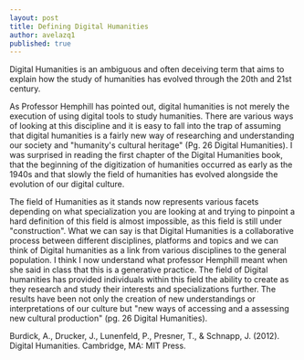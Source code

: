 ```yaml
---
layout: post
title: Defining Digital Humanities
author: avelazq1
published: true
---
```


Digital Humanities is an ambiguous and often deceiving term that aims to explain how the study of humanities has evolved through the 20th and 21st century.  
  
As Professor Hemphill has pointed out, digital humanities is not merely the execution of using digital tools to study humanities. There are various ways of looking at this discipline and it is easy to fall into the trap of assuming that digital humanities is a fairly new way of researching and understanding our society and "humanity's cultural heritage" (Pg. 26 Digital Humanities). I was surprised in reading the first chapter of the Digital  Humanities book, that the beginning of the digitization of humanities occurred as early as the 1940s and that slowly the field of humanities has evolved alongside the evolution of our digital culture.  
 
The field of Humanities as it stands now represents various facets depending on what specialization you are looking at and trying to pinpoint a hard definition of this field is almost impossible, as this field is still under "construction". What we can say is that Digital Humanities is a collaborative process between different disciplines, platforms and topics and we can think of Digital humanities as a link from various disciplines to the general population. I think I now understand what professor Hemphill meant when she said in class that this is a generative practice. The field of Digital humanities has provided individuals within this field the ability to create as they research and study their interests and specializations further. The results have been not only the creation of  new understandings or interpretations  of our culture but "new ways of accessing and a assessing new cultural production" (pg. 26 Digital Humanities). 
 
 
Burdick, A., Drucker, J., Lunenfeld, P., Presner, T., & Schnapp, J. (2012). Digital Humanities. Cambridge, MA: MIT Press.  
